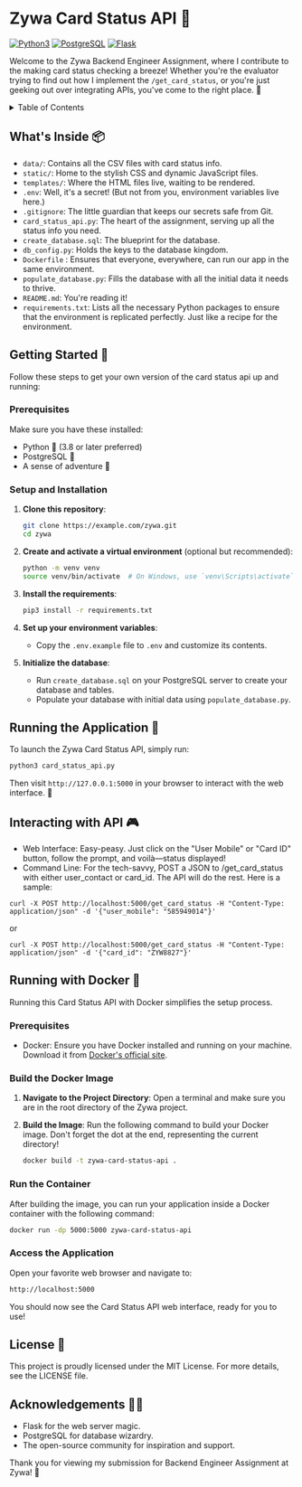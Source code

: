 # Zywa Card Status API 🚀
[![Python3](https://img.shields.io/badge/made%20with-Python3-yellow?style=plastic&logo=python)](https://www.python.org/downloads/)
[![PostgreSQL](https://img.shields.io/badge/database%20with-postgres-blue?style=plastic&logo=postgresql)](https://www.postgresql.org/)
[![Flask](https://img.shields.io/badge/api%20with-flask-green?style=plastic&logo=flask)](https://flask.palletsprojects.com/en/3.0.x/)
<br>

Welcome to the Zywa Backend Engineer Assignment, where I contribute to the making card status checking a breeze! Whether you're the evaluator trying to find out how I implement the `/get_card_status`, or you're just geeking out over integrating APIs, you've come to the right place. 🎉

<details>
<summary>Table of Contents</summary>

- [Zywa Card Status API 🚀](#zywa-card-status-api-🚀)
  * [What's Inside 📦](#whats-inside-📦)
  * [Getting Started 🌱](#getting-started-🌱)
    + [Prerequisites](#prerequisites)
    + [Setup and Installation](#setup-and-installation)
  * [Running the Application 🎉](#running-the-application-🎉)
  * [Interacting with API 🎮](#interacting-with-api-🎮)
  * [Running with Docker 🐳 ](#running-with-docker-🐳)
    + [Prerequisites](#prerequisites-1)
    + [Build the Docker Image](#build-the-docker-image)
    + [Run the Container](#run-the-container)
    + [Access the Application](#access-the-application)
  * [License 📜](#license-📜)
  * [Acknowledgements 👏🏾](#acknowledgements-👏🏾)

</details>


## What's Inside 📦

- `data/`: Contains all the CSV files with card status info.
- `static/`: Home to the stylish CSS and dynamic JavaScript files.
- `templates/`: Where the HTML files live, waiting to be rendered.
- `.env`: Well, it's a secret! (But not from you, environment variables live here.)
- `.gitignore`: The little guardian that keeps our secrets safe from Git.
- `card_status_api.py`: The heart of the assignment, serving up all the status info you need.
- `create_database.sql`: The blueprint for the database.
- `db_config.py`: Holds the keys to the database kingdom.  
- `Dockerfile` : Ensures that everyone, everywhere, can run our app in the same environment.    
- `populate_database.py`: Fills the database with all the initial data it needs to thrive.
- `README.md`: You're reading it!  
- `requirements.txt`: Lists all the necessary Python packages to ensure that the environment is replicated perfectly. Just like a recipe for the environment.  

## Getting Started 🌱

Follow these steps to get your own version of the card status api up and running:

### Prerequisites

Make sure you have these installed:
- Python 🐍 (3.8 or later preferred)
- PostgreSQL 🐘
- A sense of adventure 🧭

### Setup and Installation

1. **Clone this repository**:
    ```bash
    git clone https://example.com/zywa.git
    cd zywa
    ```

2. **Create and activate a virtual environment** (optional but recommended):
    ```bash
    python -m venv venv
    source venv/bin/activate  # On Windows, use `venv\Scripts\activate`
    ```

3. **Install the requirements**:
    ```bash
    pip3 install -r requirements.txt
    ```

4. **Set up your environment variables**:
    - Copy the `.env.example` file to `.env` and customize its contents.

5. **Initialize the database**:
    - Run `create_database.sql` on your PostgreSQL server to create your database and tables.
    - Populate your database with initial data using `populate_database.py`.

## Running the Application 🎉

To launch the Zywa Card Status API, simply run:
```bash
python3 card_status_api.py
```

Then visit `http://127.0.0.1:5000` in your browser to interact with the web interface. 🎈  


## Interacting with API 🎮

- Web Interface: Easy-peasy. Just click on the "User Mobile" or "Card ID" button, follow the prompt, and voilà—status displayed!
- Command Line: For the tech-savvy, POST a JSON to /get_card_status with either user_contact or card_id. The API will do the rest. Here is a sample:  

```
curl -X POST http://localhost:5000/get_card_status -H "Content-Type: application/json" -d '{"user_mobile": "585949014"}'
```

or 

```
curl -X POST http://localhost:5000/get_card_status -H "Content-Type: application/json" -d '{"card_id": "ZYW8827"}'
```

## Running with Docker 🐳  

Running this Card Status API with Docker simplifies the setup process.

### Prerequisites
- Docker: Ensure you have Docker installed and running on your machine. Download it from [Docker's official site](https://www.docker.com/).

### Build the Docker Image

1. **Navigate to the Project Directory**: Open a terminal and make sure you are in the root directory of the Zywa project.

2. **Build the Image**: Run the following command to build your Docker image. Don't forget the dot at the end, representing the current directory!

   ```bash
   docker build -t zywa-card-status-api .
   ```

### Run the Container
After building the image, you can run your application inside a Docker container with the following command:

```bash
docker run -dp 5000:5000 zywa-card-status-api
```

### Access the Application
Open your favorite web browser and navigate to:

```bash
http://localhost:5000
```

You should now see the Card Status API web interface, ready for you to use!

## License 📜
This project is proudly licensed under the MIT License. For more details, see the LICENSE file.

## Acknowledgements 👏🏾
- Flask for the web server magic.
- PostgreSQL for database wizardry.
- The open-source community for inspiration and support.

Thank you for viewing my submission for Backend Engineer Assignment at Zywa! 🌈